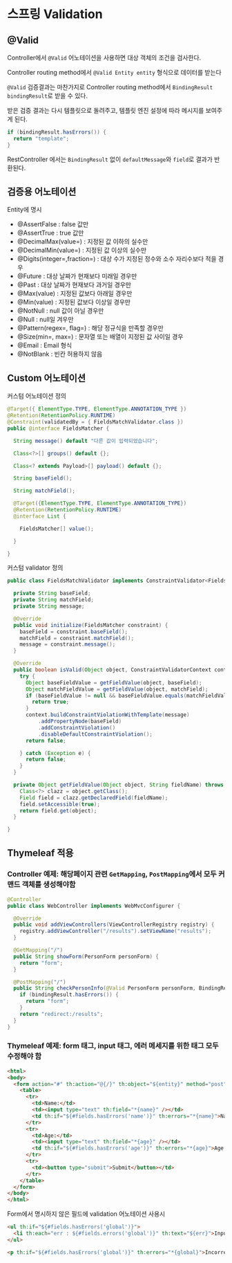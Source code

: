 # 스프링 Validation

## @Valid

Controller에서 `@Valid` 어노테이션을 사용하면 대상 객체의 조건을 검사한다.

Controller routing method에서 `@Valid Entity entity` 형식으로 데이터를 받는다

`@Valid` 검증결과는 마찬가지로 Controller routing method에서 `BindingResult bindingResult`로 받을 수 있다.

받은 검증 결과는 다시 템플릿으로 돌려주고, 템플릿 엔진 설정에 따라 메시지를 보여주게 된다.

```java
if (bindingResult.hasErrors()) {
  return "template";
}
```

RestController 에서는 `BindingResult` 없이 `defaultMessage`와 `field`로 결과가 반환된다.

## 검증용 어노테이션

Entity에 명시

- @AssertFalse : false 값만
- @AssertTrue : true 값만
- @DecimalMax(value=) : 지정된 값 이하의 실수만
- @DecimalMin(value=) : 지정된 값 이상의 실수만
- @Digits(integer=,fraction=) : 대상 수가 지정된 정수와 소수 자리수보다 적을 경우
- @Future : 대상 날짜가 현재보다 미래일 경우만
- @Past : 대상 날짜가 현재보다 과거일 경우만
- @Max(value) : 지정된 값보다 아래일 경우만
- @Min(value) : 지정된 값보다 이상일 경우만
- @NotNull : null 값이 아닐 경우만
- @Null : null일 겨우만
- @Pattern(regex=, flag=) : 해당 정규식을 만족할 경우만
- @Size(min=, max=) : 문자열 또는 배열이 지정된 값 사이일 경우
- @Email : Email 형식
- @NotBlank : 빈칸 허용하지 않음

## Custom 어노테이션

커스텀 어노테이션 정의

```java
@Target({ ElementType.TYPE, ElementType.ANNOTATION_TYPE })
@Retention(RetentionPolicy.RUNTIME)
@Constraint(validatedBy = { FieldsMatchValidator.class })
public @interface FieldsMatcher {

  String message() default "다른 값이 입력되었습니다";

  Class<?>[] groups() default {};

  Class<? extends Payload>[] payload() default {};

  String baseField();

  String matchField();

  @Target({ElementType.TYPE, ElementType.ANNOTATION_TYPE})
  @Retention(RetentionPolicy.RUNTIME)
  @interface List {

    FieldsMatcher[] value();

  }

}
```

커스텀 validator 정의

```java
public class FieldsMatchValidator implements ConstraintValidator<FieldsMatcher, Object> {

  private String baseField;
  private String matchField;
  private String message;

  @Override
  public void initialize(FieldsMatcher constraint) {
    baseField = constraint.baseField();
    matchField = constraint.matchField();
    message = constraint.message();
  }

  @Override
  public boolean isValid(Object object, ConstraintValidatorContext context) {
    try {
      Object baseFieldValue = getFieldValue(object, baseField);
      Object matchFieldValue = getFieldValue(object, matchField);
      if (baseFieldValue != null && baseFieldValue.equals(matchFieldValue)) {
        return true;
      }
      context.buildConstraintViolationWithTemplate(message)
          .addPropertyNode(baseField)
          .addConstraintViolation()
          .disableDefaultConstraintViolation();
      return false;

    } catch (Exception e) {
      return false;
    }
  }

  private Object getFieldValue(Object object, String fieldName) throws Exception {
    Class<?> clazz = object.getClass();
    Field field = clazz.getDeclaredField(fieldName);
    field.setAccessible(true);
    return field.get(object);
  }

}
```

## Thymeleaf 적용

### Controller 예제: 해당페이지 관련 `GetMapping`, `PostMapping`에서 모두 커맨드 객체를 생성해야함

```java
@Controller
public class WebController implements WebMvcConfigurer {

  @Override
  public void addViewControllers(ViewControllerRegistry registry) {
    registry.addViewController("/results").setViewName("results");
  }

  @GetMapping("/")
  public String showForm(PersonForm personForm) {
    return "form";
  }

  @PostMapping("/")
  public String checkPersonInfo(@Valid PersonForm personForm, BindingResult bindingResult) {
    if (bindingResult.hasErrors()) {
      return "form";
    }
    return "redirect:/results";
  }
}
```

### Thymeleaf 예제: form 태그, input 태그, 에러 메세지를 위한 태그 모두 수정해야 함

```html
<html>
<body>
  <form action="#" th:action="@{/}" th:object="${entity}" method="post">
    <table>
      <tr>
        <td>Name:</td>
        <td><input type="text" th:field="*{name}" /></td>
        <td th:if="${#fields.hasErrors('name')}" th:errors="*{name}">Name Error</td>
      </tr>
      <tr>
        <td>Age:</td>
        <td><input type="text" th:field="*{age}" /></td>
        <td th:if="${#fields.hasErrors('age')}" th:errors="*{age}">Age Error</td>
      </tr>
      <tr>
        <td><button type="submit">Submit</button></td>
      </tr>
    </table>
  </form>
</body>
</html>
```

Form에서 명시하지 않은 필드에 validation 어노테이션 사용시

```html
<ul th:if="${#fields.hasErrors('global')}">
  <li th:each="err : ${#fields.errors('global')}" th:text="${err}">Input is incorrect</li>
</ul>
```

```html
<p th:if="${#fields.hasErrors('global')}" th:errors="*{global}">Incorrect date</p>
```
